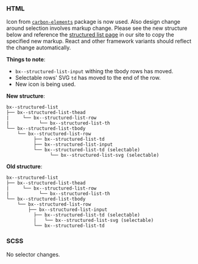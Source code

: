 ### HTML

Icon from [`carbon-elements`](https://github.com/IBM/carbon-elements) package is now used. Also design change around selection involves markup change. Please see the new structure below and reference the [structured list page](https://next.carbondesignsystem.com/components/structured-list/code) in our site to copy the specified new markup. React and other framework variants should reflect the change automatically.

**Things to note**:

- `bx--structured-list-input` withing the tbody rows has moved.
- Selectable rows' SVG `td` has moved to the end of the row.
- New icon is being used.

**New structure**:

```
bx--structured-list
├── bx--structured-list-thead
|	  └── bx--structured-list-row
|		    └── bx--structured-list-th
└── bx--structured-list-tbody
    └── bx--structured-list-row
    	  ├── bx--structured-list-td
    	  ├── bx--structured-list-input
    	  └── bx--structured-list-td (selectable)
    		    └── bx--structured-list-svg (selectable)
```

**Old structure**:

```
bx--structured-list
├── bx--structured-list-thead
|	  └── bx--structured-list-row
|		    └── bx--structured-list-th
└── bx--structured-list-tbody
    └── bx--structured-list-row
        ├── bx--structured-list-input
    	  ├── bx--structured-list-td (selectable)
    	  |   └── bx--structured-list-svg (selectable)
    	  └── bx--structured-list-td
```



### SCSS

No selector changes.
